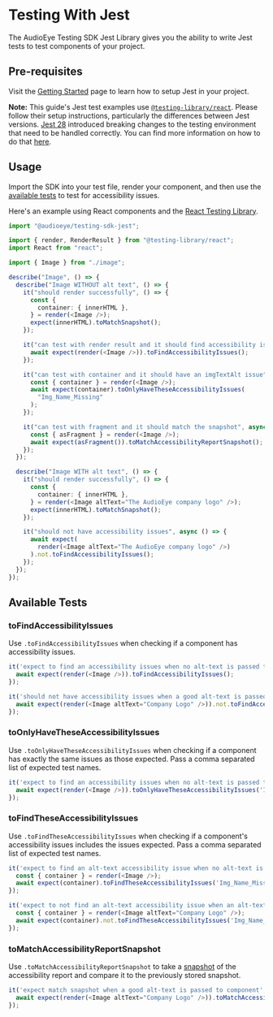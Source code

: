 # Testing With Jest

The AudioEye Testing SDK Jest Library gives you the ability to write Jest tests to test components of your project.

## Pre-requisites

Visit the [Getting Started](get-started.md#jest) page to learn how to setup Jest in your project.

**Note:** This guide's Jest test examples use [`@testing-library/react`](https://www.npmjs.com/package/@testing-library/react). Please follow their setup instructions, particularly the differences between Jest versions. [Jest 28](https://jestjs.io/blog/2022/04/25/jest-28#breaking-changes) introduced breaking changes to the testing environment that need to be handled correctly. You can find more information on how to do that [here](https://jestjs.io/docs/configuration#testenvironment-string).

## Usage

Import the SDK into your test file, render your component, and then use the [available tests](#available-tests) to test for accessibility issues.

Here's an example using React components and the [React Testing Library](https://testing-library.com/docs/react-testing-library/intro).

```typescript
import "@audioeye/testing-sdk-jest";

import { render, RenderResult } from "@testing-library/react";
import React from "react";

import { Image } from "./image";

describe("Image", () => {
  describe("Image WITHOUT alt text", () => {
    it("should render successfully", () => {
      const {
        container: { innerHTML },
      } = render(<Image />);
      expect(innerHTML).toMatchSnapshot();
    });

    it("can test with render result and it should find accessibility issues", async () => {
      await expect(render(<Image />)).toFindAccessibilityIssues();
    });

    it("can test with container and it should have an imgTextAlt issue", async () => {
      const { container } = render(<Image />);
      await expect(container).toOnlyHaveTheseAccessibilityIssues(
        "Img_Name_Missing"
      );
    });

    it("can test with fragment and it should match the snapshot", async () => {
      const { asFragment } = render(<Image />);
      await expect(asFragment()).toMatchAccessibilityReportSnapshot();
    });
  });

  describe("Image WITH alt text", () => {
    it("should render successfully", () => {
      const {
        container: { innerHTML },
      } = render(<Image altText="The AudioEye company logo" />);
      expect(innerHTML).toMatchSnapshot();
    });

    it("should not have accessibility issues", async () => {
      await expect(
        render(<Image altText="The AudioEye company logo" />)
      ).not.toFindAccessibilityIssues();
    });
  });
});
```

## Available Tests

### toFindAccessibilityIssues

Use `.toFindAccessibilityIssues` when checking if a component has accessibility issues.

```javascript
it('expect to find an accessibility issues when no alt-text is passed to component', async () => {
  await expect(render(<Image />)).toFindAccessibilityIssues();
});
```
```javascript
it('should not have accessibility issues when a good alt-text is passed in', async () => {
  await expect(render(<Image altText="Company Logo" />)).not.toFindAccessibilityIssues();
});
```

### toOnlyHaveTheseAccessibilityIssues

Use `.toOnlyHaveTheseAccessibilityIssues` when checking if a component has exactly the same issues as those expected. Pass a comma separated list of expected test names.

```javascript
it('expect to find an accessibility issues when no alt-text is passed to component', async () => {
  await expect(render(<Image />)).toOnlyHaveTheseAccessibilityIssues('Img_Name_Missing');
});
```

### toFindTheseAccessibilityIssues

Use `.toFindTheseAccessibilityIssues` when checking if a component's accessibility issues includes the issues expected. Pass a comma separated list of expected test names.

```javascript
it('expect to find an alt-text accessibility issue when no alt-text is passed to component', async () => {
  const { container } = render(<Image />);
  await expect(container).toFindTheseAccessibilityIssues('Img_Name_Missing');
});
```
```javascript
it('expect to not find an alt-text accessibility issue when an alt-text is passed to component', async () => {
  const { container } = render(<Image altText="Company Logo" />);
  await expect(container).not.toFindTheseAccessibilityIssues('Img_Name_Missing');
});
```

### toMatchAccessibilityReportSnapshot

Use `.toMatchAccessibilityReportSnapshot` to take a [snapshot](https://jestjs.io/docs/snapshot-testing) of the accessibility report and compare it to the previously stored snapshot.

```javascript
it('expect match snapshot when a good alt-text is passed to component', async () => {
  await expect(render(<Image altText="Company Logo" />)).toMatchAccessibilityReportSnapshot();
});
```
